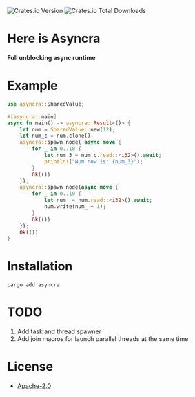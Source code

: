 ![Crates.io Version](https://img.shields.io/crates/v/asyncra?style=for-the-badge&label=asyncra)
![Crates.io Total Downloads](https://img.shields.io/crates/d/asyncra?style=for-the-badge)

# Here is Asyncra
**Full unblocking async runtime**

# Example
```rust
use asyncra::SharedValue;

#[asyncra::main]
async fn main() -> asyncra::Result<()> {
    let num = SharedValue::new(12);
    let num_c = num.clone();
    asyncra::spawn_node( async move {
        for _ in 0..10 {
            let num_3 = num_c.read::<i32>().await;
            println!("Num now is: {num_3}");
        }
        Ok(())
    });
    asyncra::spawn_node(async move {
        for _ in 0..10 {
            let num_ = num.read::<i32>().await;
            num.write(num_ + 1);
        }
        Ok(())
    });
    Ok(())
}
```

# Installation
```cargo add asyncra```

# TODO

1. Add task and thread spawner
2. Add join macros for launch parallel threads at the same time


# License
* [Apache-2.0](LICENSE)
